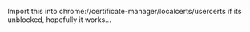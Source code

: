 Import this into chrome://certificate-manager/localcerts/usercerts if its unblocked, hopefully it works...
